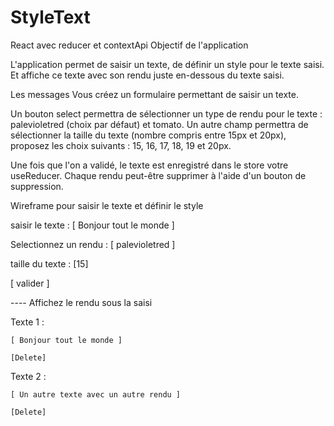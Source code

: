 # StyleText
React avec reducer et contextApi
Objectif de l'application

L'application permet de saisir un texte, de définir un style pour le texte saisi. Et affiche ce texte avec son rendu juste en-dessous du texte saisi.

Les messages Vous créez un formulaire permettant de saisir un texte.

Un bouton select permettra de sélectionner un type de rendu pour le texte : palevioletred (choix par défaut) et tomato. Un autre champ permettra de sélectionner la taille du texte (nombre compris entre 15px et 20px), proposez les choix suivants : 15, 16, 17, 18, 19 et 20px.

Une fois que l'on a validé, le texte est enregistré dans le store votre useReducer. Chaque rendu peut-être supprimer à l'aide d'un bouton de suppression.

Wireframe pour saisir le texte et définir le style

saisir le texte : [ Bonjour tout le monde ]

Selectionnez un rendu : [ palevioletred ]

taille du texte : [15]

[ valider ]

---- Affichez le rendu sous la saisi

Texte 1 :

    [ Bonjour tout le monde ] 

    [Delete]
Texte 2 :

    [ Un autre texte avec un autre rendu ] 

    [Delete]

